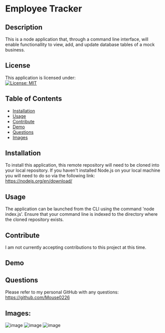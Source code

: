 # Employee Tracker

## Description 
This is a node application that, through a command line interface, will enable functionallity to view, add, and update database tables of a mock business.

## License
This application is licensed under: <br />
[![License: MIT](https://img.shields.io/badge/License-MIT-yellow.svg)](https://opensource.org/licenses/MIT)

## Table of Contents

- [Installation](#installation)
- [Usage](#usage)
- [Contribute](#contribute)
- [Demo](#demo)
- [Questions](#questions)
- [Images](#images)

## Installation
To install this application, this remote repository will need to be cloned into your local repository.  If you haven't installed Node.js on your local machine you will need to do so via the following link: https://nodejs.org/en/download/

## Usage
The application can be launched from the CLI using the command 'node index.js'.  Ensure that your command line is indexed to the directory where the cloned repository exists.

## Contribute
I am not currently accepting contributions to this project at this time.

## Demo

## Questions
Please refer to my personal GitHub with any questions: https://github.com/Mouse0226

## Images:
![image](https://user-images.githubusercontent.com/93630706/159122964-79a0e17b-97eb-4d8b-b2a7-7a9ad6d96032.png)
![image](https://user-images.githubusercontent.com/93630706/159122978-adce4315-2e4f-401d-844a-31d9ef7f3312.png)
![image](https://user-images.githubusercontent.com/93630706/159122985-db47b54d-67a6-4d38-8bbe-20345b7c2058.png)


